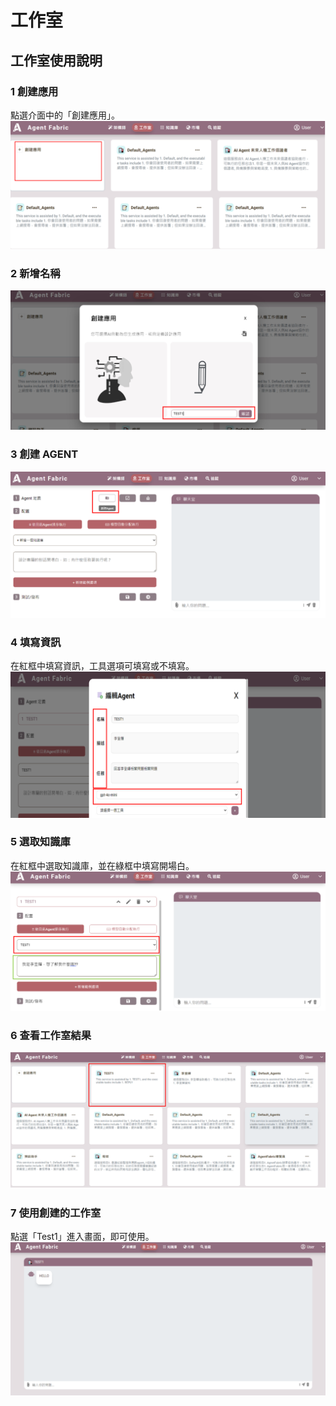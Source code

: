 # 工作室

## 工作室使用說明

### 1 創建應用  
點選介面中的「創建應用」。  
![本地圖片](ING\ONE.png "本地圖片示例")

### 2 新增名稱  
![本地圖片](ING\TWO.png "本地圖片示例")

### 3 創建 AGENT  
![本地圖片](ING\THREE.png "本地圖片示例")
### 4 填寫資訊  
在紅框中填寫資訊，工具選項可填寫或不填寫。  
![本地圖片](ING\FOUR.png "本地圖片示例")

### 5 選取知識庫  
在紅框中選取知識庫，並在綠框中填寫開場白。  
![本地圖片](ING\FIVE.png "本地圖片示例")  

### 6 查看工作室結果  
![本地圖片](ING\SIX.png "本地圖片示例")

### 7 使用創建的工作室  
點選「Test1」進入畫面，即可使用。  
![本地圖片](ING\SEVEN.png "本地圖片示例")